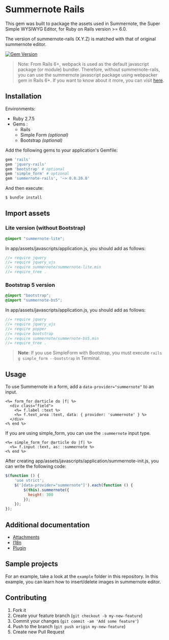 # Summernote Rails

This gem was built to package the assets used in Summernote, the Super Simple WYSIWYG Editor, for Ruby on Rails version >= 6.0.

The version of summernote-rails (X.Y.Z) is matched with that of original summernote editor.

[![Gem Version](https://badge.fury.io/rb/summernote-rails.svg)](https://badge.fury.io/rb/summernote-rails)

> Note: From Rails 6+, webpack is used as the default javascript package (or module) bundler. Therefore, without summernote-rails, you can use the summernote javascript package using webpacker gem in Rails 6+. If you want to know about it more, you can visit [here](https://github.com/luciuschoi/welcome_rails6/tree/features/summernote#5-summernote).

## Installation

Environments:
- Ruby 2.7.5
- Gems :
  - Rails
  - Simple Form *(optional)*
  - Bootstrap *(optional)*

Add the following gems to your application's Gemfile:

```ruby
gem 'rails'
gem 'jquery-rails'
gem 'bootstrap' # optional
gem 'simple_form' # optional
gem 'summernote-rails', '~> 0.8.20.0'
```

And then execute:

```bash
$ bundle install
```

## Import assets

### Lite version (without Bootstrap)

```scss
@import "summernote-lite";
```

In app/assets/javascripts/application.js, you should add as follows:

```javascript
//= require jquery
//= require jquery_ujs
//= require summernote/summernote-lite.min
//= require_tree .
```

### Bootstrap 5 version

```scss
@import "bootstrap";
@import "summernote-bs5";
```

In app/assets/javascripts/application.js, you should add as follows:

```javascript
//= require jquery
//= require jquery_ujs
//= require popper
//= require bootstrap
//= require summernote/summernote-bs5.min
//= require_tree .
```

> **Note**: If you use SimpleForm with Bootstrap, you must execute `rails g simple_form --bootstrap` in Terminal.

## Usage

To use Summernote in a form, add a `data-provider="summernote"` to an input.

```erb
<%= form_for @article do |f| %>
  <div class="field">
    <%= f.label :text %>
    <%= f.text_area :text, data: { provider: 'summernote' } %>
  </div>
<% end %>
```

If you are using simple_form, you can use the `:summernote` input type.

```erb
<%= simple_form_for @article do |f| %>
  <%= f.input :text, as: :summernote %>
<% end %>
```

After creating app/assets/javascripts/application/summernote-init.js, you can write the following code:

```javascript
$(function () {
    'use strict';
    $('[data-provider="summernote"]').each(function () {
        $(this).summernote({
          height: 300
        });
    });
});
```

## Additional documentation

- [Attachments](docs/active_storage.md)
- [I18n](docs/i18n.md)
- [Plugin](docs/plugin.md)

## Sample projects

For an example, take a look at the `example` folder in this repository.
In this example, you can learn how to insert/delete images in summernote editor.

## Contributing

1. Fork it
2. Create your feature branch (`git checkout -b my-new-feature`)
3. Commit your changes (`git commit -am 'Add some feature'`)
4. Push to the branch (`git push origin my-new-feature`)
5. Create new Pull Request
